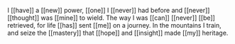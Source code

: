 I [[have]] a [[new]] power, [[one]] I [[never]] had before and [[never]] [[thought]] was [[mine]] to wield. 
The way I was [[can]] [[never]] [[be]] retrieved, for life [[has]] sent [[me]] on a journey. 
In the mountains I train, and seize the [[mastery]] that [[hope]] and [[insight]] made [[my]] heritage.